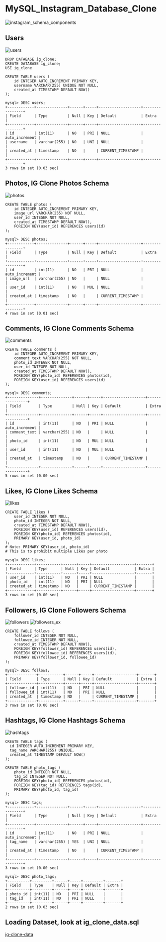 # MySQL_Instagram_Database_Clone
![instagram_schema_components](https://github.com/NoriKaneshige/MySQL_Instagram_Database_Clone/blob/master/instagram_schema_components.png)
## Users
![users](https://github.com/NoriKaneshige/MySQL_Instagram_Database_Clone/blob/master/users.png)
```
DROP DATABASE ig_clone;
CREATE DATABASE ig_clone;
USE ig_clone

CREATE TABLE users (
    id INTEGER AUTO_INCREMENT PRIMARY KEY,
    username VARCHAR(255) UNIQUE NOT NULL,
    created_at TIMESTAMP DEFAULT NOW()
);

mysql> DESC users;
+------------+--------------+------+-----+-------------------+----------------+
| Field      | Type         | Null | Key | Default           | Extra          |
+------------+--------------+------+-----+-------------------+----------------+
| id         | int(11)      | NO   | PRI | NULL              | auto_increment |
| username   | varchar(255) | NO   | UNI | NULL              |                |
| created_at | timestamp    | NO   |     | CURRENT_TIMESTAMP |                |
+------------+--------------+------+-----+-------------------+----------------+
3 rows in set (0.03 sec)
```

## Photos, IG Clone Photos Schema
![photos](https://github.com/NoriKaneshige/MySQL_Instagram_Database_Clone/blob/master/photos.png)
```
CREATE TABLE photos (
    id INTEGER AUTO_INCREMENT PRIMARY KEY,
    image_url VARCHAR(255) NOT NULL,
    user_id INTEGER NOT NULL,
    created_at TIMESTAMP DEFAULT NOW(),
    FOREIGN KEY(user_id) REFERENCES users(id)
);

mysql> DESC photos;
+------------+--------------+------+-----+-------------------+----------------+
| Field      | Type         | Null | Key | Default           | Extra          |
+------------+--------------+------+-----+-------------------+----------------+
| id         | int(11)      | NO   | PRI | NULL              | auto_increment |
| image_url  | varchar(255) | NO   |     | NULL              |                |
| user_id    | int(11)      | NO   | MUL | NULL              |                |
| created_at | timestamp    | NO   |     | CURRENT_TIMESTAMP |                |
+------------+--------------+------+-----+-------------------+----------------+
4 rows in set (0.01 sec)
```
## Comments, IG Clone Comments Schema
![comments](https://github.com/NoriKaneshige/MySQL_Instagram_Database_Clone/blob/master/comments.png)
```
CREATE TABLE comments (
    id INTEGER AUTO_INCREMENT PRIMARY KEY,
    comment_text VARCHAR(255) NOT NULL,
    photo_id INTEGER NOT NULL,
    user_id INTEGER NOT NULL,
    created_at TIMESTAMP DEFAULT NOW(),
    FOREIGN KEY(photo_id) REFERENCES photos(id),
    FOREIGN KEY(user_id) REFERENCES users(id)
);

mysql> DESC comments;
+--------------+--------------+------+-----+-------------------+----------------+
| Field        | Type         | Null | Key | Default           | Extra          |
+--------------+--------------+------+-----+-------------------+----------------+
| id           | int(11)      | NO   | PRI | NULL              | auto_increment |
| comment_text | varchar(255) | NO   |     | NULL              |                |
| photo_id     | int(11)      | NO   | MUL | NULL              |                |
| user_id      | int(11)      | NO   | MUL | NULL              |                |
| created_at   | timestamp    | NO   |     | CURRENT_TIMESTAMP |                |
+--------------+--------------+------+-----+-------------------+----------------+
5 rows in set (0.00 sec)
```
## Likes, IG Clone Likes Schema
![likes](https://github.com/NoriKaneshige/MySQL_Instagram_Database_Clone/blob/master/likes.png)
```
CREATE TABLE likes (
    user_id INTEGER NOT NULL,
    photo_id INTEGER NOT NULL,
    created_at TIMESTAMP DEFAULT NOW(),
    FOREIGN KEY(user_id) REFERENCES users(id),
    FOREIGN KEY(photo_id) REFERENCES photos(id),
    PRIMARY KEY(user_id, photo_id)
);
# Note: PRIMARY KEY(user_id, photo_id)
# This is to prohibit multiple Likes per photo

mysql> DESC likes;
+------------+-----------+------+-----+-------------------+-------+
| Field      | Type      | Null | Key | Default           | Extra |
+------------+-----------+------+-----+-------------------+-------+
| user_id    | int(11)   | NO   | PRI | NULL              |       |
| photo_id   | int(11)   | NO   | PRI | NULL              |       |
| created_at | timestamp | NO   |     | CURRENT_TIMESTAMP |       |
+------------+-----------+------+-----+-------------------+-------+
3 rows in set (0.00 sec)
```
## Followers, IG Clone Followers Schema
![followers](https://github.com/NoriKaneshige/MySQL_Instagram_Database_Clone/blob/master/followers.png)
![followers_ex](https://github.com/NoriKaneshige/MySQL_Instagram_Database_Clone/blob/master/followers_ex.png)
```
CREATE TABLE follows (
    follower_id INTEGER NOT NULL,
    followee_id INTEGER NOT NULL,
    created_at TIMESTAMP DEFAULT NOW(),
    FOREIGN KEY(follower_id) REFERENCES users(id),
    FOREIGN KEY(followee_id) REFERENCES users(id),
    PRIMARY KEY(follower_id, followee_id)
);

mysql> DESC follows;
+-------------+-----------+------+-----+-------------------+-------+
| Field       | Type      | Null | Key | Default           | Extra |
+-------------+-----------+------+-----+-------------------+-------+
| follower_id | int(11)   | NO   | PRI | NULL              |       |
| followee_id | int(11)   | NO   | PRI | NULL              |       |
| created_at  | timestamp | NO   |     | CURRENT_TIMESTAMP |       |
+-------------+-----------+------+-----+-------------------+-------+
3 rows in set (0.00 sec)
```
## Hashtags, IG Clone Hashtags Schema
![hashtags](https://github.com/NoriKaneshige/MySQL_Instagram_Database_Clone/blob/master/hashtags.png)
```
CREATE TABLE tags (
  id INTEGER AUTO_INCREMENT PRIMARY KEY,
  tag_name VARCHAR(255) UNIQUE,
  created_at TIMESTAMP DEFAULT NOW()
);

CREATE TABLE photo_tags (
    photo_id INTEGER NOT NULL,
    tag_id INTEGER NOT NULL,
    FOREIGN KEY(photo_id) REFERENCES photos(id),
    FOREIGN KEY(tag_id) REFERENCES tags(id),
    PRIMARY KEY(photo_id, tag_id)
);

mysql> DESC tags;
+------------+--------------+------+-----+-------------------+----------------+
| Field      | Type         | Null | Key | Default           | Extra          |
+------------+--------------+------+-----+-------------------+----------------+
| id         | int(11)      | NO   | PRI | NULL              | auto_increment |
| tag_name   | varchar(255) | YES  | UNI | NULL              |                |
| created_at | timestamp    | NO   |     | CURRENT_TIMESTAMP |                |
+------------+--------------+------+-----+-------------------+----------------+
3 rows in set (0.00 sec)

mysql> DESC photo_tags;
+----------+---------+------+-----+---------+-------+
| Field    | Type    | Null | Key | Default | Extra |
+----------+---------+------+-----+---------+-------+
| photo_id | int(11) | NO   | PRI | NULL    |       |
| tag_id   | int(11) | NO   | PRI | NULL    |       |
+----------+---------+------+-----+---------+-------+
2 rows in set (0.03 sec)
```
## Loading Dataset, look at ig_clone_data.sql
[ig-clone-data](ig-clone-data.gif)
```

